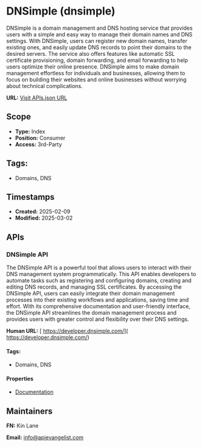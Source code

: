 # DNSimple (dnsimple)
DNSimple is a domain management and DNS hosting service that provides users with a simple and easy way to manage their domain names and DNS settings. With DNSimple, users can register new domain names, transfer existing ones, and easily update DNS records to point their domains to the desired servers. The service also offers features like automatic SSL certificate provisioning, domain forwarding, and email forwarding to help users optimize their online presence. DNSimple aims to make domain management effortless for individuals and businesses, allowing them to focus on building their websites and online businesses without worrying about technical complications.

**URL:** [Visit APIs.json URL](https://raw.githubusercontent.com/api-evangelist/dnsimple/refs/heads/main/apis.yml)

## Scope

- **Type:** Index 
- **Position:** Consumer 
- **Access:** 3rd-Party 

## Tags:

 - Domains, DNS

## Timestamps

- **Created:** 2025-02-09 
- **Modified:** 2025-03-02 

## APIs

### DNSimple API
The DNSimple API is a powerful tool that allows users to interact with their DNS management system programmatically. This API enables developers to automate tasks such as registering and configuring domains, creating and editing DNS records, and managing SSL certificates. By accessing the DNSimple API, users can easily integrate their domain management processes into their existing workflows and applications, saving time and effort. With its comprehensive documentation and user-friendly interface, the DNSimple API streamlines the domain management process and provides users with greater control and flexibility over their DNS settings.

**Human URL:** [ https://developer.dnsimple.com/]( https://developer.dnsimple.com/)


#### Tags:

 - Domains, DNS

#### Properties

- [Documentation]( https://developer.dnsimple.com/)

## Maintainers

**FN:** Kin Lane

**Email:** info@apievangelist.com

